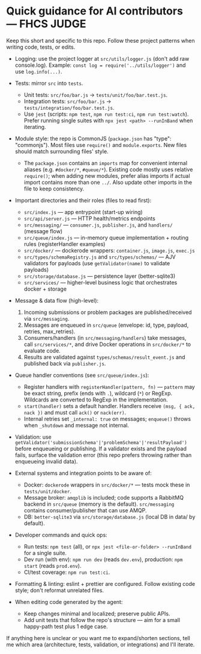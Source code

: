 # Quick guidance for AI contributors — FHCS JUDGE

Keep this short and specific to this repo. Follow these project patterns when writing code, tests, or edits.

- Logging: use the project logger at `src/utils/logger.js` (don't add raw console.log). Example: `const log = require('../utils/logger')` and use `log.info(...)`.

- Tests: mirror `src` into `tests`.
  - Unit tests: `src/foo/bar.js` -> `tests/unit/foo/bar.test.js`.
  - Integration tests: `src/foo/bar.js` -> `tests/integration/foo/bar.test.js`.
  - Use `jest` (scripts: `npm test`, `npm run test:ci`, `npm run test:watch`). Prefer running single suites with `npx jest <path> --runInBand` when iterating.

- Module style: the repo is CommonJS (`package.json` has "type": "commonjs"). Most files use `require()` and `module.exports`. New files should match surrounding files' style.
  - The `package.json` contains an `imports` map for convenient internal aliases (e.g. `#docker/*`, `#queue/*`). Existing code mostly uses relative `require()`; when adding new modules, prefer alias imports if actual import contains more than one `../`. Also update other imports in the file to keep consistency.

- Important directories and their roles (files to read first):
  - `src/index.js` — app entrypoint (start-up wiring)
  - `src/api/server.js` — HTTP health/metrics endpoints
  - `src/messaging/` — `consumer.js`, `publisher.js`, and `handlers/` (message flow)
  - `src/queue/index.js` — in-memory queue implementation + routing rules (registerHandler examples)
  - `src/docker/` — dockerode wrappers: `container.js`, `image.js`, `exec.js`
  - `src/types/schemaRegistry.js` and `src/types/schemas/` — AJV validators for payloads (use `getValidator(name)` to validate payloads)
  - `src/storage/database.js` — persistence layer (better-sqlite3)
  - `src/services/` — higher-level business logic that orchestrates docker + storage

- Message & data flow (high-level):
  1. Incoming submissions or problem packages are published/received via `src/messaging`.
  2. Messages are enqueued in `src/queue` (envelope: id, type, payload, retries, max_retries).
  3. Consumers/handlers (in `src/messaging/handlers`) take messages, call `src/services/*`, and drive Docker operations in `src/docker/*` to evaluate code.
  4. Results are validated against `types/schemas/result_event.js` and published back via `publisher.js`.

- Queue handler conventions (see `src/queue/index.js`):
  - Register handlers with `registerHandler(pattern, fn)` — `pattern` may be exact string, prefix (ends with `.`), wildcard (`*`) or RegExp. Wildcards are converted to RegExp in the implementation.
  - `start(handler)` sets a default handler. Handlers receive `(msg, { ack, nack })` and must call `ack()` or `nack(err)`.
  - Internal retries set `_internal: true` on messages; `enqueue()` throws when `_shutdown` and message not internal.

- Validation: use `getValidator('submissionSchema'|'problemSchema'|'resultPayload')` before enqueueing or publishing. If a validator exists and the payload fails, surface the validation error (this repo prefers throwing rather than enqueueing invalid data).

- External systems and integration points to be aware of:
  - Docker: `dockerode` wrappers in `src/docker/*` — tests mock these in `tests/unit/docker`.
  - Message broker: `amqplib` is included; code supports a RabbitMQ backend in `src/queue` (memory is the default). `src/messaging` contains consumer/publisher that can use AMQP.
  - DB: `better-sqlite3` via `src/storage/database.js` (local DB in data/ by default).

- Developer commands and quick ops:
  - Run tests: `npm test` (all), or `npx jest <file-or-folder> --runInBand` for a single suite.
  - Dev run (with env): `npm run dev` (reads `dev.env`), production: `npm start` (reads `prod.env`).
  - CI/test coverage: `npm run test:ci`.

- Formatting & linting: eslint + prettier are configured. Follow existing code style; don't reformat unrelated files.

- When editing code generated by the agent:
  - Keep changes minimal and localized; preserve public APIs.
  - Add unit tests that follow the repo's structure — aim for a small happy-path test plus 1 edge case.

If anything here is unclear or you want me to expand/shorten sections, tell me which area (architecture, tests, validation, or integrations) and I'll iterate.